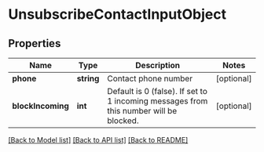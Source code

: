 # UnsubscribeContactInputObject

## Properties
Name | Type | Description | Notes
------------ | ------------- | ------------- | -------------
**phone** | **string** | Contact phone number | [optional] 
**blockIncoming** | **int** | Default is 0 (false). If set to 1 incoming messages from this number will be blocked. | [optional] 

[[Back to Model list]](../README.md#documentation-for-models) [[Back to API list]](../README.md#documentation-for-api-endpoints) [[Back to README]](../README.md)


